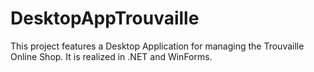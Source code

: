 # DesktopAppTrouvaille

This project features a Desktop Application for managing the Trouvaille Online Shop.
It is realized in .NET and WinForms.

